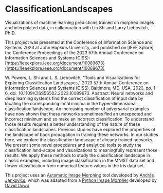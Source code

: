 # ClassificationLandscapes
Visualizations of machine learning predictions trained on morphed images and interpolated data, in collaboration with Lin Shi and Larry Liebovitch, Ph.D. 

This project was presented at the Conference of Information Science and Systems 2023 at John Hopkins University, and published on [IEEE Xplore] the Conference Proceedings of the 2023 57th Annual Conference on Information Sciences and Systems (CISS): [https://ieeexplore.ieee.org/document/10089673](https://ieeexplore.ieee.org/document/10089673)

W. Powers, L. Shi and L. S. Liebovitch, "Tools and Visualizations for Exploring Classification Landscapes," 2023 57th Annual Conference on Information Sciences and Systems (CISS), Baltimore, MD, USA, 2023, pp. 1-6, doi: 10.1109/CISS56502.2023.10089673.
Abstract: Neural networks and deep learning systems find the correct classification of input data by locating the corresponding local minima in the hyper-dimensional, classification landscape. An increasing number of adversarial examples have now shown that these networks sometimes find an unexpected and incorrect minimum and so make an incorrect classification. To understand those results requires a better understanding of the nature of these classification landscapes. Previous studies have explored the properties of the landscape of back propagation in training these networks. In our studies here, we explore the classification landscape of already trained networks. We present some novel procedures and analytical tools to study the classification land-scape and visualizations to meaningfully represent those results. We apply these methods to study the classification landscape in classic examples, including image classification in the MNIST data set and flower classification from numerical feature values in the Iris data set.


This project uses an [Automatic Image Morphing](https://github.com/jankovicsandras/autoimagemorph) tool developed by [András Jankovics](https://github.com/jankovicsandras), which was adapted from a [Python Image Morpher](https://github.com/ddowd97/Morphing) developed by [David Dowd](https://github.com/ddowd97)
